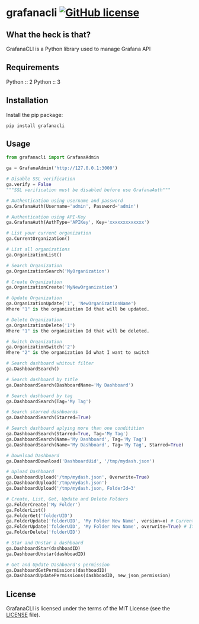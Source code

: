 # grafanacli [![GitHub license](https://img.shields.io/github/license/JeferCatarina/grafanacli.svg?style=flat-square)](https://github.com/JeferCatarina/grafanacli/blob/master/LICENSE) 

## What the heck is that?

GrafanaCLI is a Python library used to manage Grafana API

## Requirements

Python :: 2
Python :: 3

## Installation

Install the pip package:

```
pip install grafanacli
```

## Usage

```python
from grafanacli import GrafanaAdmin

ga = GrafanaAdmin('http://127.0.0.1:3000')

# Disable SSL verification
ga.verify = False
"""SSL verification must be disabled before use GrafanaAuth"""

# Authentication using username and password
ga.GrafanaAuth(Username='admin', Password='admin')

# Authentication using API-Key
ga.GrafanaAuth(AuthType='APIKey', Key='xxxxxxxxxxxxx')

# List your current organization
ga.CurrentOrganization()

# List all organizations
ga.OrganizationList()

# Search Organization
ga.OrganizationSearch('MyOrganization')

# Create Organization
ga.OrganizationCreate('MyNewOrganization')

# Update Organization
ga.OrganizationUpdate('1', 'NewOrganizationName')
Where "1" is the organization Id that will be updated.

# Delete Organization
ga.OrganizationDelete('1')
Where "1" is the organization Id that will be deleted.

# Switch Organization
ga.OrganizationSwitch('2')
Where "2" is the organization Id what I want to switch

# Search dashboard whitout filter
ga.DashboardSearch()

# Search dashboard by title
ga.DashboardSearch(DashboardName='My Dashboard')

# Search dashboard by tag
ga.DashboardSearch(Tag='My Tag')

# Search starred dashboards
ga.DashboardSearch(Starred=True)

# Search dashboard aplying more than one conditition
ga.DashboardSearch(Starred=True, Tag='My Tag')
ga.DashboardSearch(Name='My Dashboard', Tag='My Tag')
ga.DashboardSearch(Name='My Dashboard', Tag='My Tag', Starred=True)

# Download Dashboard
ga.DashboardDownload('DashboardUid', '/tmp/mydash.json')

# Upload Dashboard
ga.DashboardUpload('/tmp/mydash.json', Overwrite=True)
ga.DashboardUpload('/tmp/mydash.json')
ga.DashboardUpload('/tmp/mydash.json, FolderId=3'

# Create, List, Get, Update and Delete Folders
ga.FolderCreate('My Folder')
ga.FolderList()
ga.FolderGet('folderUID')
ga.FolderUpdate('folderUID', 'My Folder New Name', version=x) # Current Folder's version ID (int)
ga.FolderUpdate('folderUID', 'My Folder New Name', overwrite=True) # It will skip version confirmation
ga.FolderDelete('folderUID')

# Star and Unstar a dashboard
ga.DashboardStar(dashboadID)
ga.DashboardUnstar(dashboadID) 

# Get and Update Dashboard's permission
ga.DashboardGetPermissions(dashboadID)
ga.DashboardUpdatePermissions(dashboadID, new_json_permission)

```

## License

GrafanaCLI is licensed under the terms of the MIT License (see the
[LICENSE](LICENSE) file).